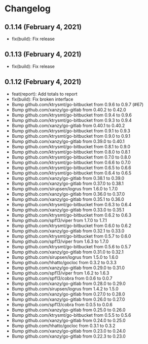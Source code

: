 # Changelog

## 0.1.14 (February 4, 2021)

- fix(build): Fix release


## 0.1.13 (February 4, 2021)

- fix(build): Fix release


## 0.1.12 (February 4, 2021)

- feat(report): Add totals to report
- fix(build): Fix broken interface
- Bump github.com/ktrysmt/go-bitbucket from 0.9.6 to 0.9.7 (#67)
- Bump github.com/xanzy/go-gitlab from 0.40.2 to 0.42.0
- Bump github.com/ktrysmt/go-bitbucket from 0.9.4 to 0.9.6
- Bump github.com/ktrysmt/go-bitbucket from 0.9.3 to 0.9.4
- Bump github.com/xanzy/go-gitlab from 0.40.1 to 0.40.2
- Bump github.com/ktrysmt/go-bitbucket from 0.9.1 to 0.9.3
- Bump github.com/ktrysmt/go-bitbucket from 0.9.0 to 0.9.1
- Bump github.com/xanzy/go-gitlab from 0.39.0 to 0.40.1
- Bump github.com/ktrysmt/go-bitbucket from 0.8.1 to 0.9.0
- Bump github.com/ktrysmt/go-bitbucket from 0.8.0 to 0.8.1
- Bump github.com/ktrysmt/go-bitbucket from 0.7.0 to 0.8.0
- Bump github.com/ktrysmt/go-bitbucket from 0.6.6 to 0.7.0
- Bump github.com/ktrysmt/go-bitbucket from 0.6.5 to 0.6.6
- Bump github.com/ktrysmt/go-bitbucket from 0.6.4 to 0.6.5
- Bump github.com/xanzy/go-gitlab from 0.38.1 to 0.39.0
- Bump github.com/xanzy/go-gitlab from 0.37.0 to 0.38.1
- Bump github.com/sirupsen/logrus from 1.6.0 to 1.7.0
- Bump github.com/xanzy/go-gitlab from 0.36.0 to 0.37.0
- Bump github.com/xanzy/go-gitlab from 0.35.1 to 0.36.0
- Bump github.com/ktrysmt/go-bitbucket from 0.6.3 to 0.6.4
- Bump github.com/xanzy/go-gitlab from 0.33.0 to 0.35.1
- Bump github.com/ktrysmt/go-bitbucket from 0.6.2 to 0.6.3
- Bump github.com/spf13/viper from 1.7.0 to 1.7.1
- Bump github.com/ktrysmt/go-bitbucket from 0.6.0 to 0.6.2
- Bump github.com/xanzy/go-gitlab from 0.32.1 to 0.33.0
- Bump github.com/ktrysmt/go-bitbucket from 0.5.7 to 0.6.0
- Bump github.com/spf13/viper from 1.6.3 to 1.7.0
- Bump github.com/ktrysmt/go-bitbucket from 0.5.6 to 0.5.7
- Bump github.com/xanzy/go-gitlab from 0.31.0 to 0.32.1
- Bump github.com/sirupsen/logrus from 1.5.0 to 1.6.0
- Bump github.com/hhatto/gocloc from 0.3.2 to 0.3.3
- Bump github.com/xanzy/go-gitlab from 0.29.0 to 0.31.0
- Bump github.com/spf13/viper from 1.6.2 to 1.6.3
- Bump github.com/spf13/cobra from 0.0.6 to 0.0.7
- Bump github.com/xanzy/go-gitlab from 0.28.0 to 0.29.0
- Bump github.com/sirupsen/logrus from 1.4.2 to 1.5.0
- Bump github.com/xanzy/go-gitlab from 0.27.0 to 0.28.0
- Bump github.com/xanzy/go-gitlab from 0.26.0 to 0.27.0
- Bump github.com/spf13/cobra from 0.0.5 to 0.0.6
- Bump github.com/xanzy/go-gitlab from 0.25.0 to 0.26.0
- Bump github.com/ktrysmt/go-bitbucket from 0.5.5 to 0.5.6
- Bump github.com/xanzy/go-gitlab from 0.24.0 to 0.25.0
- Bump github.com/hhatto/gocloc from 0.3.1 to 0.3.2
- Bump github.com/xanzy/go-gitlab from 0.23.0 to 0.24.0
- Bump github.com/xanzy/go-gitlab from 0.22.3 to 0.23.0


